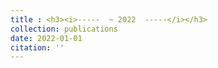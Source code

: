 ```yaml
---
title : <h3><i>-----  ~ 2022  -----</i></h3>
collection: publications
date: 2022-01-01
citation: ''
---
```

